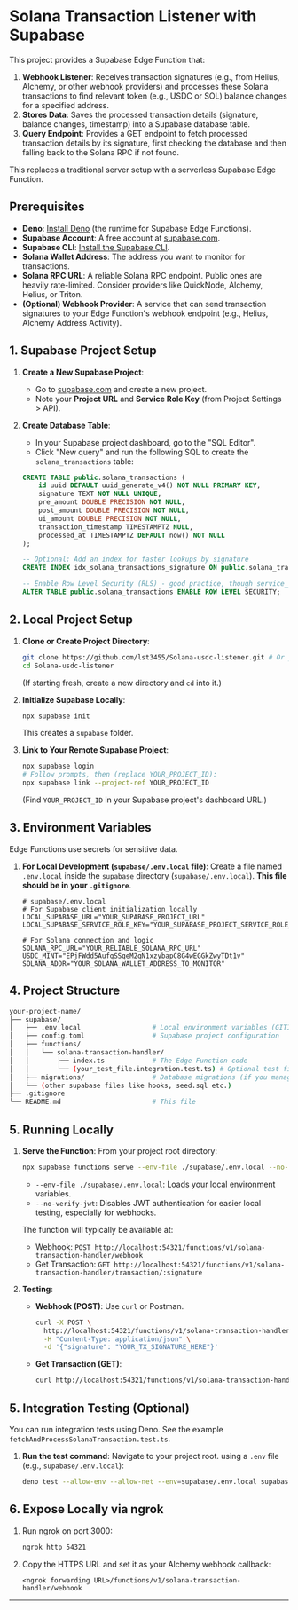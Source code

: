 # Solana Transaction Listener with Supabase

This project provides a Supabase Edge Function that:

1.  **Webhook Listener**: Receives transaction signatures (e.g., from Helius, Alchemy, or other webhook providers) and processes these Solana transactions to find relevant token (e.g., USDC or SOL) balance changes for a specified address.
2.  **Stores Data**: Saves the processed transaction details (signature, balance changes, timestamp) into a Supabase database table.
3.  **Query Endpoint**: Provides a GET endpoint to fetch processed transaction details by its signature, first checking the database and then falling back to the Solana RPC if not found.

This replaces a traditional server setup with a serverless Supabase Edge Function.



## Prerequisites

*   **Deno**: [Install Deno](https://deno.land/manual/getting_started/installation) (the runtime for Supabase Edge Functions).
*   **Supabase Account**: A free account at [supabase.com](https://supabase.com/).
*   **Supabase CLI**: [Install the Supabase CLI](https://supabase.com/docs/guides/cli/getting-started).
*   **Solana Wallet Address**: The address you want to monitor for transactions.
*   **Solana RPC URL**: A reliable Solana RPC endpoint. Public ones are heavily rate-limited. Consider providers like QuickNode, Alchemy, Helius, or Triton.
*   **(Optional) Webhook Provider**: A service that can send transaction signatures to your Edge Function's webhook endpoint (e.g., Helius, Alchemy Address Activity).


## 1. Supabase Project Setup

1.  **Create a New Supabase Project**:
    *   Go to [supabase.com](https://supabase.com/) and create a new project.
    *   Note your **Project URL** and **Service Role Key** (from Project Settings > API).

2.  **Create Database Table**:
    *   In your Supabase project dashboard, go to the "SQL Editor".
    *   Click "New query" and run the following SQL to create the `solana_transactions` table:

    ```sql
    CREATE TABLE public.solana_transactions (
        id uuid DEFAULT uuid_generate_v4() NOT NULL PRIMARY KEY,
        signature TEXT NOT NULL UNIQUE,
        pre_amount DOUBLE PRECISION NOT NULL,
        post_amount DOUBLE PRECISION NOT NULL,
        ui_amount DOUBLE PRECISION NOT NULL,
        transaction_timestamp TIMESTAMPTZ NULL,
        processed_at TIMESTAMPTZ DEFAULT now() NOT NULL
    );

    -- Optional: Add an index for faster lookups by signature
    CREATE INDEX idx_solana_transactions_signature ON public.solana_transactions(signature);

    -- Enable Row Level Security (RLS) - good practice, though service_role key bypasses it.
    ALTER TABLE public.solana_transactions ENABLE ROW LEVEL SECURITY;
    ```


## 2. Local Project Setup

1.  **Clone or Create Project Directory**:
    ```bash
    git clone https://github.com/lst3455/Solana-usdc-listener.git # Or your new repo
    cd Solana-usdc-listener
    ```
    (If starting fresh, create a new directory and `cd` into it.)

2.  **Initialize Supabase Locally**:
    ```bash
    npx supabase init
    ```
    This creates a `supabase` folder.

3.  **Link to Your Remote Supabase Project**:
    ```bash
    npx supabase login
    # Follow prompts, then (replace YOUR_PROJECT_ID):
    npx supabase link --project-ref YOUR_PROJECT_ID
    ```
    (Find `YOUR_PROJECT_ID` in your Supabase project's dashboard URL.)


## 3. Environment Variables

Edge Functions use secrets for sensitive data.

1.  **For Local Development (`supabase/.env.local` file)**:
    Create a file named `.env.local` inside the `supabase` directory (`supabase/.env.local`). **This file should be in your `.gitignore`**.
    ```dotenv
    # supabase/.env.local
    # For Supabase client initialization locally
    LOCAL_SUPABASE_URL="YOUR_SUPABASE_PROJECT_URL"
    LOCAL_SUPABASE_SERVICE_ROLE_KEY="YOUR_SUPABASE_PROJECT_SERVICE_ROLE_KEY"

    # For Solana connection and logic
    SOLANA_RPC_URL="YOUR_RELIABLE_SOLANA_RPC_URL"
    USDC_MINT="EPjFWdd5AufqSSqeM2qN1xzybapC8G4wEGGkZwyTDt1v" 
    SOLANA_ADDR="YOUR_SOLANA_WALLET_ADDRESS_TO_MONITOR"
    ```

## 4. Project Structure

```bash
your-project-name/
├── supabase/
│   ├── .env.local                  # Local environment variables (GITIGNORED!)
│   ├── config.toml                 # Supabase project configuration
│   ├── functions/
│   │   └── solana-transaction-handler/
│   │       ├── index.ts            # The Edge Function code
│   │       └── (your_test_file.integration.test.ts) # Optional test file
│   ├── migrations/                 # Database migrations (if you manage schema via CLI)
│   └── (other supabase files like hooks, seed.sql etc.)
├── .gitignore
└── README.md                       # This file
```

## 5. Running Locally

1.  **Serve the Function**:
    From your project root directory:
    ```bash
    npx supabase functions serve --env-file ./supabase/.env.local --no-verify-jwt
    ```
    *   `--env-file ./supabase/.env.local`: Loads your local environment variables.
    *   `--no-verify-jwt`: Disables JWT authentication for easier local testing, especially for webhooks.

    The function will typically be available at:
    *   Webhook: `POST http://localhost:54321/functions/v1/solana-transaction-handler/webhook`
    *   Get Transaction: `GET http://localhost:54321/functions/v1/solana-transaction-handler/transaction/:signature`

2.  **Testing**:
    *   **Webhook (POST)**: Use `curl` or Postman.
        ```bash
        curl -X POST \
          http://localhost:54321/functions/v1/solana-transaction-handler/webhook \
          -H "Content-Type: application/json" \
          -d '{"signature": "YOUR_TX_SIGNATURE_HERE"}'
        ```
    *   **Get Transaction (GET)**:
        ```bash
        curl http://localhost:54321/functions/v1/solana-transaction-handler/transaction/YOUR_TX_SIGNATURE_HERE
        ```


## 5. Integration Testing (Optional)

You can run integration tests using Deno. See the example `fetchAndProcessSolanaTransaction.test.ts`.

1.  **Run the test command**:
    Navigate to your project root. using a `.env` file (e.g., `supabase/.env.local`):
    ```bash
    deno test --allow-env --allow-net --env=supabase/.env.local supabase/functions/solana-transaction-handler/fetchAndProcessSolanaTransaction.test.ts
    ```

## 6. Expose Locally via ngrok

1. Run ngrok on port 3000:

   ```bash
   ngrok http 54321
   ```
2. Copy the HTTPS URL and set it as your Alchemy webhook callback:

   ```
   <ngrok forwarding URL>/functions/v1/solana-transaction-handler/webhook
   ```

---
